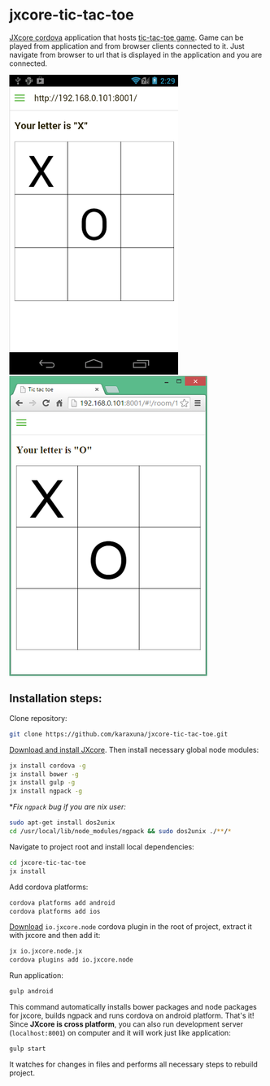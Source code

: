 # jxcore-tic-tac-toe
[JXcore cordova](https://github.com/jxcore/jxcore-cordova) application that hosts [tic-tac-toe game](https://github.com/karaxuna/kanvas-tic-tac-toe). Game can be played from application and from browser clients connected to it. Just navigate from browser to url that is displayed in the application and you are connected.

![Android](https://raw.githubusercontent.com/karaxuna/jxcore-tic-tac-toe/master/screens/android.png "Android")
![Browser](https://raw.githubusercontent.com/karaxuna/jxcore-tic-tac-toe/master/screens/browser.png "Browser")

## Installation steps:

Clone repository:

```bash
git clone https://github.com/karaxuna/jxcore-tic-tac-toe.git
```

[Download and install JXcore](http://jxcore.com/downloads/). Then install necessary global node modules:

```bash
jx install cordova -g
jx install bower -g
jx install gulp -g
jx install ngpack -g
```

**Fix `ngpack` bug if you are *nix user:**

```bash
sudo apt-get install dos2unix
cd /usr/local/lib/node_modules/ngpack && sudo dos2unix ./**/*
```

Navigate to project root and install local dependencies:

```bash
cd jxcore-tic-tac-toe
jx install
```

Add cordova platforms:

```bash
cordova platforms add android
cordova platforms add ios
```

[Download](https://github.com/jxcore/jxcore-cordova-release/raw/master/0.0.4/io.jxcore.node.jx) `io.jxcore.node` cordova plugin in the root of project, extract it with jxcore and then add it:

```bash
jx io.jxcore.node.jx
cordova plugins add io.jxcore.node
```

Run application:

```bash
gulp android
```
  
This command automatically installs bower packages and node packages for jxcore, builds ngpack and runs cordova on android platform. That's it! Since **JXcore is cross platform**, you can also run development server (`localhost:8001`) on computer and it will work just like application:

```bash
gulp start
```

It watches for changes in files and performs all necessary steps to rebuild project.
